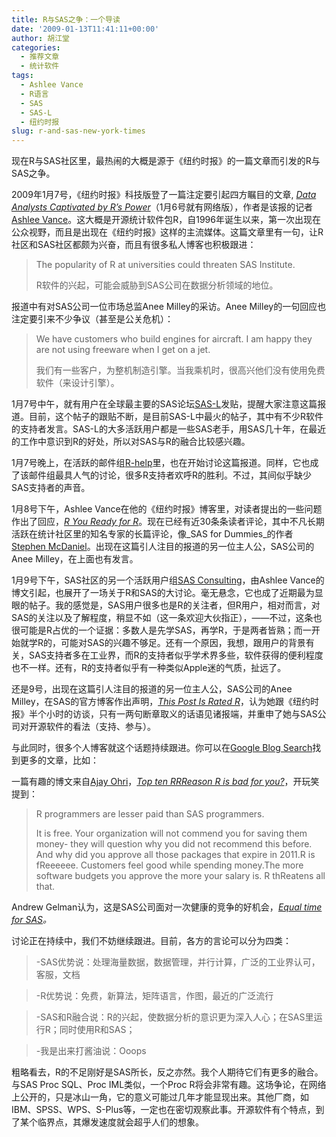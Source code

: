 ```yaml
---
title: R与SAS之争：一个导读
date: '2009-01-13T11:41:11+00:00'
author: 胡江堂
categories:
  - 推荐文章
  - 统计软件
tags:
  - Ashlee Vance
  - R语言
  - SAS
  - SAS-L
  - 纽约时报
slug: r-and-sas-new-york-times
---
```


现在R与SAS社区里，最热闹的大概是源于《纽约时报》的一篇文章而引发的R与SAS之争。

2009年1月7号，《纽约时报》科技版登了一篇注定要引起四方瞩目的文章, _<a href="http://www.nytimes.com/2009/01/07/technology/business-computing/07program.html" target="_blank">Data Analysts Captivated by R&#8217;s Power</a>_（1月6号就有网络版），作者是该报的记者<a href="http://topics.nytimes.com/top/reference/timestopics/people/v/ashlee_vance/index.html?inline=nyt-per" target="_blank">Ashlee Vance</a>。这大概是开源统计软件包R，自1996年诞生以来，第一次出现在公众视野，而且是出现在《纽约时报》这样的主流媒体。这篇文章里有一句，让R社区和SAS社区都颇为兴奋，而且有很多私人博客也积极跟进：

> The popularity of R at universities could threaten SAS Institute.
> 
> R软件的兴起，可能会威胁到SAS公司在数据分析领域的地位。

报道中有对SAS公司一位市场总监Anee Milley的采访。Anee Milley的一句回应也注定要引来不少争议（甚至是公关危机）：

> We have customers who build engines for aircraft. I am happy they are not using freeware when I get on a jet.
> 
> 我们有一些客户，为整机制造引擎。当我乘机时，很高兴他们没有使用免费软件（来设计引擎）。

1月7号中午，就有用户在全球最主要的SAS论坛<a href="http://www.listserv.uga.edu/cgi-bin/wa?A1=ind0901b&L=sas-l#44" target="_blank">SAS-L</a>发贴，提醒大家注意这篇报道。目前，这个帖子的跟贴不断，是目前SAS-L中最火的帖子，其中有不少R软件的支持者发言。SAS-L的大多活跃用户都是一些SAS老手，用SAS几十年，在最近的工作中意识到R的好处，所以对SAS与R的融合比较感兴趣。

<!--more-->

1月7号晚上，在活跃的邮件组<a href="http://groups.google.com/group/r-help-archive/browse_thread/thread/5502fdc60d063833/352fc11a5b833f12" target="_blank">R-help</a>里，也在开始讨论这篇报道。同样，它也成了该邮件组最具人气的讨论，很多R支持者欢呼R的胜利。不过，其间似乎缺少SAS支持者的声音。

1月8号下午，Ashlee Vance在他的《纽约时报》博客里，对读者提出的一些问题作出了回应，_<a href="http://bits.blogs.nytimes.com/2009/01/08/r-you-ready-for-r/" target="_blank">R You Ready for R</a>_。现在已经有近30条条读者评论，其中不凡长期活跃在统计社区里的知名专家的长篇评论，像_SAS for Dummies_的作者<a href="http://stephenmcdaniel.us" target="_blank">Stephen McDaniel</a>。出现在这篇引人注目的报道的另一位主人公，SAS公司的Anee Milley，在上面也有发言。

1月9号下午，SAS社区的另一个活跃用户组<a href="http://groups.google.com/group/sasconsulting/topics" target="_blank">SAS Consulting</a>，由Ashlee Vance的博文引起，也展开了一场关于R和SAS的大讨论。毫无悬念，它也成了近期最为显眼的帖子。我的感觉是，SAS用户很多也是R的关注者，但R用户，相对而言，对SAS的关注以及了解程度，稍显不如（这一条欢迎大伙指正），——不过，这条也很可能是R占优的一个证据：多数人是先学SAS，再学R，于是两者皆熟；而一开始就学R的，可能对SAS的兴趣不够足。还有一个原因，我想，跟用户的背景有关，SAS支持者多在工业界，而R的支持者似乎学术界多些，软件获得的便利程度也不一样。还有，R的支持者似乎有一种类似Apple迷的气质，扯远了。

还是9号，出现在这篇引人注目的报道的另一位主人公，SAS公司的Anee Milley，在SAS的官方博客作出声明，_<a href="http://blogs.sas.com/sascom/index.php?/archives/434-This-post-is-rated-R.html" target="_blank">This Post Is Rated R</a>_，认为她跟《纽约时报》半个小时的访谈，只有一两句断章取义的话语见诸报端，并重申了她与SAS公司对开源软件的看法（支持、参与）。

与此同时，很多个人博客就这个话题持续跟进。你可以在<a href="http://blogsearch.google.com/blogsearch?hl=en&ie=UTF-8&q=R+SAS&btnG=Search+Blogs" target="_blank">Google Blog Search</a>找到更多的文章，比如：

一篇有趣的博文来自<a href="http://www.decisionstats.com/" target="_blank">Ajay Ohri</a>，_<a href="http://smartdatacollective.com/Home/15756" target="_blank">Top ten RRReason R is bad for you?</a>_，开玩笑提到：

> R programmers are lesser paid than SAS programmers.
> 
> It is free. Your organization will not commend you for saving them money- they will question why you did not recommend this before. And why did you approve all those packages that expire in 2011.R is fReeeeee. Customers feel good while spending money.The more software budgets you approve the more your salary is. R thReatens all that.

Andrew Gelman认为，这是SAS公司面对一次健康的竞争的好机会，_<a href="http://www.stat.columbia.edu/~cook/movabletype/archives/2009/01/equal-time-for.html" target="_blank">Equal time for SAS</a>。_

讨论正在持续中，我们不妨继续跟进。目前，各方的言论可以分为四类：

> -SAS优势说：处理海量数据，数据管理，并行计算，广泛的工业界认可，客服，文档
  
> -R优势说：免费，新算法，矩阵语言，作图，最近的广泛流行
  
> -SAS和R融合说：R的兴起，使数据分析的意识更为深入人心；在SAS里运行R；同时使用R和SAS；
  
> -我是出来打酱油说：Ooops

粗略看去，R的不足刚好是SAS所长，反之亦然。我个人期待它们有更多的融合。与SAS Proc SQL、Proc IML类似，一个Proc R将会非常有趣。这场争论，在网络上公开的，只是冰山一角，它的意义可能过几年才能显现出来。其他厂商，如IBM、SPSS、WPS、S-Plus等，一定也在密切观察此事。开源软件有个特点，到了某个临界点，其爆发速度就会超乎人们的想象。
